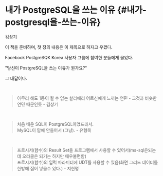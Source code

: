 # 내가 PostgreSQL을 쓰는 이유 {#내가-postgresql을-쓰는-이유}

김상기

이 책을 준비하며, 첫 장의 내용은 이 제목으로 하자고 우겼다.

Facebook PostgreSQK Korea 사용자 그룹에 참여한 분들에게 물었다.

"당신이 PostgreSQL을 쓰는 이유가 뭔가요?"

그 대답이다.

&#x200b;

> 아무리 해도 1등이 될 수 없는 살리에리 어르신에게 느끼는 연민 - 그것과 비슷한 연민 때문인듯 - 김상기

​

> 처음 배운 SQL이 PostgreSQL이었드래서.  
> MySQL이 맘에 안들어서 \(그냥\). - 유형목

​

> 프로시저\(함수\)의 Result Set을 프로그램에서 사용할 수 있어서\(ms-sql은되는데 오라클은 되기는 하지만 매우불편함\)  
> 프로시저\(함수\)의 입력 파라미터에 UDT를 사용할 수 있음\(화면 그리드 데이터를 한방에 집어 넣을수 있다.\) - 지현명



